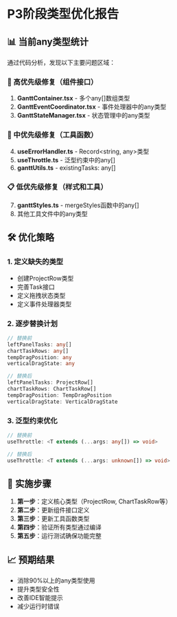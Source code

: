 # P3阶段类型优化报告

## 📊 当前any类型统计

通过代码分析，发现以下主要问题区域：

### 🎯 高优先级修复（组件接口）
1. **GanttContainer.tsx** - 多个any[]数组类型
2. **GanttEventCoordinator.tsx** - 事件处理器中的any类型
3. **GanttStateManager.tsx** - 状态管理中的any类型

### 🔧 中优先级修复（工具函数）
4. **useErrorHandler.ts** - Record<string, any>类型
5. **useThrottle.ts** - 泛型约束中的any[]
6. **ganttUtils.ts** - existingTasks: any[]

### 📋 低优先级修复（样式和工具）
7. **ganttStyles.ts** - mergeStyles函数中的any[]
8. 其他工具文件中的any类型

## 🛠️ 优化策略

### 1. 定义缺失的类型
- 创建ProjectRow类型
- 完善Task接口
- 定义拖拽状态类型
- 定义事件处理器类型

### 2. 逐步替换计划
```typescript
// 替换前
leftPanelTasks: any[]
chartTaskRows: any[]
tempDragPosition: any
verticalDragState: any

// 替换后
leftPanelTasks: ProjectRow[]
chartTaskRows: ChartTaskRow[]
tempDragPosition: TempDragPosition
verticalDragState: VerticalDragState
```

### 3. 泛型约束优化
```typescript
// 替换前
useThrottle: <T extends (...args: any[]) => void>

// 替换后
useThrottle: <T extends (...args: unknown[]) => void>
```

## 🚀 实施步骤

1. **第一步**：定义核心类型（ProjectRow, ChartTaskRow等）
2. **第二步**：更新组件接口定义
3. **第三步**：更新工具函数类型
4. **第四步**：验证所有类型通过编译
5. **第五步**：运行测试确保功能完整

## 📈 预期结果
- 消除90%以上的any类型使用
- 提升类型安全性
- 改善IDE智能提示
- 减少运行时错误